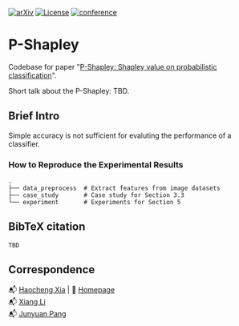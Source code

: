 [![arXiv](https://img.shields.io/badge/arXiv-2306.07171-b31b1b.svg)](https://arxiv.org/abs/2306.07171)
[![License](https://img.shields.io/badge/License-MIT-blue.svg)](https://opensource.org/licenses/MIT)
[![conference](https://img.shields.io/badge/VLDB--2024-Accepted-success)](https://vldb.org/2024/)

# P-Shapley

Codebase for paper "[P-Shapley: Shapley value on probabilistic classification](./README.md)".

Short talk about the P-Shapley: TBD.

## Brief Intro

Simple accuracy is not sufficient for evaluting the performance of a classifier.

### How to Reproduce the Experimental Results

```text
.
├── data_preprocess  # Extract features from image datasets
├── case_study       # Case study for Section 3.3
└── experiment       # Experiments for Section 5
```

## BibTeX citation

```text
TBD
```

## Correspondence

:mailbox_with_mail: [Haocheng Xia](mailto:xiahc@zju.edu.cn) | :scroll: [Homepage](https://haochengxia.com/) <br>
:mailbox_with_mail: [Xiang Li](mailto:xiahc@zju.edu.cn) <br>
:mailbox_with_mail: [Junyuan Pang](mailto:xiahc@zju.edu.cn) <br>
